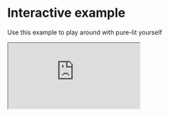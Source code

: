 # Interactive example

Use this example to play around with pure-lit yourself

<iframe src="https://stackblitz.com/edit/typescript-bdwkku?embed=1&file=index.ts"></iframe>